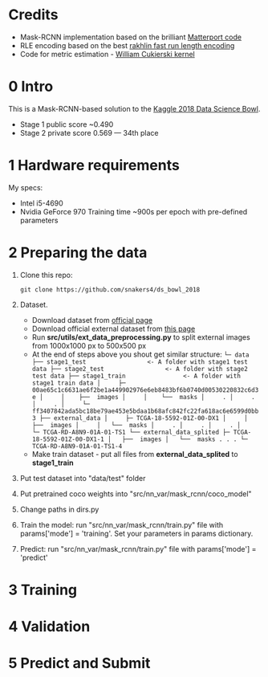 # Credits
* Mask-RCNN implementation based on the brilliant [Matterport code](https://github.com/matterport/Mask_RCNN)
* RLE encoding based on the best [rakhlin fast run length encoding](https://www.kaggle.com/rakhlin/fast-run-length-encoding-python)
* Code for metric estimation - [William Cukierski kernel](https://www.kaggle.com/wcukierski/example-metric-implementation)

# 0 Intro
This is a Mask-RCNN-based solution to the [Kaggle 2018 Data Science Bowl](https://www.kaggle.com/c/data-science-bowl-2018).
* Stage 1 public score ~0.490
* Stage 2 private score 0.569 — 34th place

# 1 Hardware requirements
My specs:
* Intel i5-4690
* Nvidia GeForce 970
Training time ~900s per epoch with pre-defined parameters

# 2 Preparing the data
1. Clone this repo:

      `git clone https://github.com/snakers4/ds_bowl_2018`
2. Dataset.
      * Download dataset from [official page](https://www.kaggle.com/c/data-science-bowl-2018/data)
      * Download official external dataset from [this page](https://www.kaggle.com/voglinio/bowl2018-external)
      * Run **src/utils/ext_data_preprocessing.py** to split external images from 1000x1000 px to 500x500 px
      * At the end of steps above you shout get similar structure:
`
    └─ data
         ├── stage1_test                 <- A folder with stage1 test data
         ├── stage2_test                 <- A folder with stage2 test data
         ├── stage1_train                <- A folder with stage1 train data
         │     ├─ 00ae65c1c6631ae6f2be1a449902976e6eb8483bf6b0740d00530220832c6d3e
         │     │    ├──  images
         │     │    └──  masks
         │     .
         │     .
         │     .
         │     └─ ff3407842ada5bc18be79ae453e5bdaa1b68afc842fc22fa618ac6e6599d0bb3
         ├── external_data
         │     ├─ TCGA-18-5592-01Z-00-DX1
         │     │   ├──  images
         │     │   └──  masks
         │     .
         │     .
         │     .
         │     └─ TCGA-RD-A8N9-01A-01-TS1
         └── external_data_splited
               ├─ TCGA-18-5592-01Z-00-DX1-1
               │   ├──  images
               │   └──  masks
               .
               .
               .
               └─ TCGA-RD-A8N9-01A-01-TS1-4  
`
      * Make train dataset - put all files from **external_data_splited** to **stage1_train**
2. Put test dataset into "data/test" folder
3. Put pretrained coco weights into "src/nn_var/mask_rcnn/coco_model"
4. Change paths in dirs.py
5. Train the model: run "src/nn_var/mask_rcnn/train.py" file with params['mode'] = 'training'.
   Set your parameters in params dictionary.
6. Predict: run "src/nn_var/mask_rcnn/train.py" file with params['mode'] = 'predict'

# 3 Training

# 4 Validation

# 5 Predict and Submit

